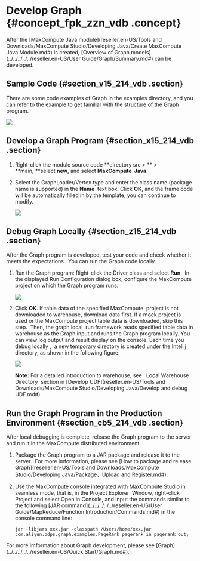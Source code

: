 # Develop Graph {#concept_fpk_zzn_vdb .concept}

After the [MaxCompute Java module](reseller.en-US/Tools and Downloads/MaxCompute Studio/Developing Java/Create MaxCompute Java Module.md#) is created, [Overview of Graph models](../../../../../reseller.en-US/User Guide/Graph/Summary.md#) can be developed.

## Sample Code {#section_v15_214_vdb .section}

There are some code examples of Graph in the examples directory, and you can refer to the example to get familiar with the structure of the Graph program.

![](http://static-aliyun-doc.oss-cn-hangzhou.aliyuncs.com/assets/img/12134/15472677542427_en-US.png)

## Develop a Graph Program {#section_x15_214_vdb .section}

1.  Right-click the module source code **directory src \> ** \> **main, **select **new**, and select **MaxCompute  Java**.

2.  Select the GraphLoader/Vertex type and enter the class name \(package name is supported\) in the **Name**  text box. Click **OK**, and the frame code will be automatically filled in by the template, you can continue to modify.

    ![](http://static-aliyun-doc.oss-cn-hangzhou.aliyuncs.com/assets/img/12134/15472677542428_en-US.png)


## Debug Graph Locally {#section_z15_214_vdb .section}

After the Graph program is developed, test your code and check whether it meets the expectations.  You can run the Graph code locally.

1.  Run the Graph program: Right-click the Driver class and select **Run**.  In the displayed Run Configuration dialog box, configure the MaxCompute project on which the Graph program runs.

    ![](http://static-aliyun-doc.oss-cn-hangzhou.aliyuncs.com/assets/img/12134/15472677542429_en-US.png)

2.  Click **OK**. If table data of the specified MaxCompute  project is not downloaded to warehouse, download data first. If a mock project is used or the MaxCompute project table data is downloaded, skip this step.  Then, the graph local  run framework reads specified table data in warehouse as the Graph input and runs the Graph program locally. You can view log output and result display on the console. Each time you debug locally ,  a new temporary directory is created under the Intellij directory, as shown in the following figure:

    ![](http://static-aliyun-doc.oss-cn-hangzhou.aliyuncs.com/assets/img/12134/15472677542430_en-US.png)

    **Note:** For a detailed introduction to warehouse, see   Local Warehouse Directory  section in [Develop UDF](reseller.en-US/Tools and Downloads/MaxCompute Studio/Developing Java/Develop and debug UDF.md#).


## Run the Graph Program in the Production Environment {#section_cb5_214_vdb .section}

After local debugging is complete, release the Graph program to the server and run it in the MaxCompute distributed environment.

1.  Package the Graph program to a JAR package and release it to the server.  For more imformation, please see [How to package and release Graph](reseller.en-US/Tools and Downloads/MaxCompute Studio/Developing Java/Package、Upload and Register.md#).

2.  Use the MaxCompute console integrated with MaxCompute Studio in seamless mode, that is, in the Project Explorer  Window, right-click Project and select Open in Console, and input the commands similar to the following [JAR command](../../../../../reseller.en-US/User Guide/MapReduce/Function Introduction/Commands.md#) in the console command line:

    ```
    jar -libjars xxx.jar -classpath /Users/home/xxx.jar com.aliyun.odps.graph.examples.PageRank pagerank_in pagerank_out;
    ```


For more imformation about Graph development, please see [Graph](../../../../../reseller.en-US/Quick Start/Graph.md#).

